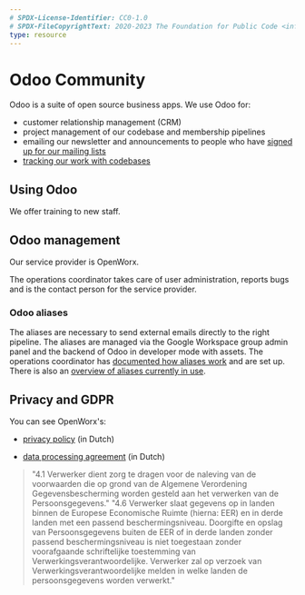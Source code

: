 ```yaml
---
# SPDX-License-Identifier: CC0-1.0
# SPDX-FileCopyrightText: 2020-2023 The Foundation for Public Code <info@publiccode.net>
type: resource
---
```


# Odoo Community

Odoo is a suite of open source business apps. We use Odoo for:

* customer relationship management (CRM)
* project management of our codebase and membership pipelines
* emailing our newsletter and announcements to people who have [signed up for our mailing lists](https://odoo.publiccode.net/survey/start/594b9243-c7e5-4bc1-8714-35137c971842)
* [tracking our work with codebases](../codebase-stewardship/odoo-codebases.md)

## Using Odoo

We offer training to new staff.

## Odoo management

Our service provider is OpenWorx.

The operations coordinator takes care of user administration, reports bugs and is the contact person for the service provider.

### Odoo aliases

The aliases are necessary to send external emails directly to the right pipeline. The aliases are managed via the Google Workspace group admin panel and the backend of Odoo in developer mode with assets. The operations coordinator has [documented how aliases work](https://docs.google.com/document/d/1KYmWUHCS-bA5Bqi2wQzl11D1QIxbtwr-Qtl2PEwKDw8/edit) and are set up. There is also an [overview of aliases currently in use](https://docs.google.com/spreadsheets/d/1jkyAFQuwspuLyJNc0zi_9Lw_xbHS4qcIavfAWMWTSIE/edit#gid=0).

## Privacy and GDPR

You can see OpenWorx's:

* [privacy policy](https://www.openworx.nl/privacy-statement) (in Dutch)

* [data processing agreement](https://www.openworx.nl/verwerkersovereenkomst) (in Dutch)

> "4.1 Verwerker dient zorg te dragen voor de naleving van de voorwaarden die op grond van de Algemene Verordening Gegevensbescherming worden gesteld aan het verwerken van de Persoonsgegevens."
> "4.6 Verwerker slaat gegevens op in landen binnen de Europese Economische Ruimte (hierna: EER) en in derde landen met een passend beschermingsniveau. Doorgifte en opslag van Persoonsgegevens buiten de EER of in derde landen zonder passend beschermingsniveau is niet toegestaan zonder voorafgaande schriftelijke toestemming van Verwerkingsverantwoordelijke. Verwerker zal op verzoek van Verwerkingsverantwoordelijke melden in welke landen de persoonsgegevens worden verwerkt."
